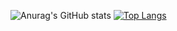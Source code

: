 
![Anurag's GitHub stats](https://github-readme-stats.vercel.app/api?username=YoumiHa&show_icons=true&theme=dracula)
[![Top Langs](https://github-readme-stats.vercel.app/api/top-langs/?username=YoumiHa&layout=compact)](https://github.com/anuraghazra/github-readme-stats)
